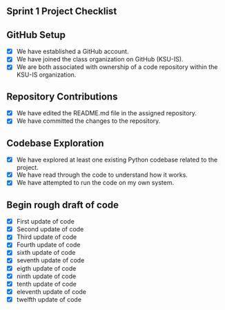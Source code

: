 ## Sprint 1 Project Checklist
## GitHub Setup
- [x] We have established a GitHub account.  
- [x] We have joined the class organization on GitHub (KSU-IS).  
- [x] We are both associated with ownership of a code repository within the KSU-IS organization.

## Repository Contributions
- [x] We have edited the README.md file in the assigned repository.  
- [x] We have committed the changes to the repository.

## Codebase Exploration
- [x] We have explored at least one existing Python codebase related to the project.  
- [x] We have read through the code to understand how it works.  
- [x] We have attempted to run the code on my own system.
## Begin rough draft of code
- [x] First update of code
- [x] Second update of code
- [x] Third update of code
- [x] Fourth update of code
- [x] sixth update of code
- [x] seventh update of code
- [x] eigth update of code
- [x] ninth update of code
- [x] tenth update of code
- [x] eleventh update of code
- [x] twelfth update of code
